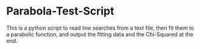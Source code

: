 # Parabola-Test-Script
This is a python script to read line searches from a text file, then fit them to a parabolic function, and output the fitting data and the Chi-Squared at the end. 
